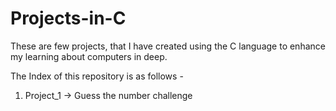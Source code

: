# Projects-in-C
These are few projects, that I have created using the C language to enhance my learning about computers in deep.

The Index of this repository is as follows - 

1) Project_1 -> Guess the number challenge 
